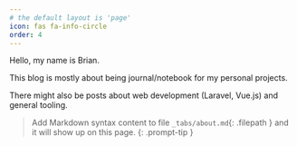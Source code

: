 ```yaml
---
# the default layout is 'page'
icon: fas fa-info-circle
order: 4
---
```


Hello, my name is Brian.  

This blog is mostly about being journal/notebook for my personal projects. 

There might also be posts about web development (Laravel, Vue.js) and general tooling.
> Add Markdown syntax content to file `_tabs/about.md`{: .filepath } and it will show up on this page.
{: .prompt-tip }
